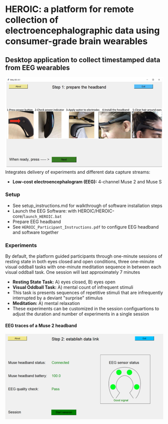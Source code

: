 # HEROIC: a platform for remote collection of electroencephalographic data using consumer-grade brain wearables
## Desktop application to collect timestamped data from EEG wearables
![sibley main window](img/eeg_heroic.PNG)
Integrates delivery of experiments and different data capture streams:
* __Low-cost electroencephalogram (EEG):__ 4-channel Muse 2 and Muse S

### Setup
* See setup_instructions.md for walkthrough of software installation steps
* Launch the EEG Software: with HEROIC/HEROIC-core/`launch_HEROIC.bat`
* Prepare EEG headband 
* See `HEROIC_Participant_Instructions.pdf` to configure EEG headband and software together

### Experiments
By default, the platform guided participants through one-minute sessions of resting state in both eyes closed and open conditions, three one-minute visual oddball tasks with one-minute meditation sequence in between each visual oddball task. One session will last approximately 7 minutes 
* __Resting State Task:__ A) eyes closed, B) eyes open
* __Visual Oddball Task:__ A) mental count of infrequent stimuli
* This task is presents sequences of repetitive stimuli that are infrequently interrupted by a deviant "surprise" stimulus
* __Meditation:__ A) mental relaxation
* These experiments can be customized in the session configuartions to adjust the duration and number of experiments in a single session


#### EEG traces of a Muse 2 headband
![eeg muse](img/eeg_muse.png)
